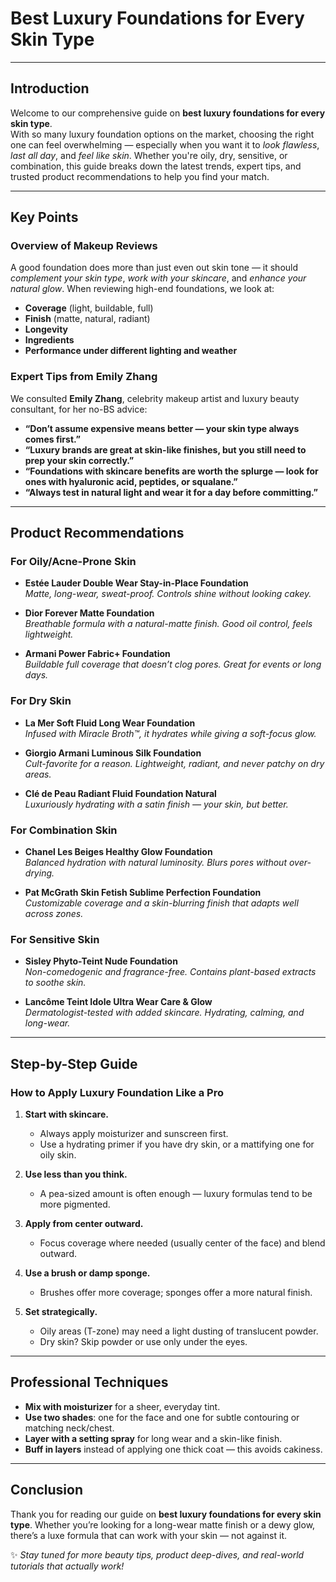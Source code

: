 # Best Luxury Foundations for Every Skin Type  

---

## Introduction

Welcome to our comprehensive guide on **best luxury foundations for every skin type**.  
With so many luxury foundation options on the market, choosing the right one can feel overwhelming — especially when you want it to *look flawless*, *last all day*, and *feel like skin*. Whether you're oily, dry, sensitive, or combination, this guide breaks down the latest trends, expert tips, and trusted product recommendations to help you find your match.

---

## Key Points

### Overview of Makeup Reviews

A good foundation does more than just even out skin tone — it should *complement your skin type*, *work with your skincare*, and *enhance your natural glow*. When reviewing high-end foundations, we look at:

- **Coverage** (light, buildable, full)
- **Finish** (matte, natural, radiant)
- **Longevity**
- **Ingredients**
- **Performance under different lighting and weather**

### Expert Tips from Emily Zhang

We consulted **Emily Zhang**, celebrity makeup artist and luxury beauty consultant, for her no-BS advice:

- **“Don’t assume expensive means better — your skin type always comes first.”**
- **“Luxury brands are great at skin-like finishes, but you still need to prep your skin correctly.”**
- **“Foundations with skincare benefits are worth the splurge — look for ones with hyaluronic acid, peptides, or squalane.”**
- **“Always test in natural light and wear it for a day before committing.”**

---

## Product Recommendations

### For Oily/Acne-Prone Skin

- **Estée Lauder Double Wear Stay-in-Place Foundation**  
  *Matte, long-wear, sweat-proof. Controls shine without looking cakey.*

- **Dior Forever Matte Foundation**  
  *Breathable formula with a natural-matte finish. Good oil control, feels lightweight.*

- **Armani Power Fabric+ Foundation**  
  *Buildable full coverage that doesn’t clog pores. Great for events or long days.*

### For Dry Skin

- **La Mer Soft Fluid Long Wear Foundation**  
  *Infused with Miracle Broth™, it hydrates while giving a soft-focus glow.*

- **Giorgio Armani Luminous Silk Foundation**  
  *Cult-favorite for a reason. Lightweight, radiant, and never patchy on dry areas.*

- **Clé de Peau Radiant Fluid Foundation Natural**  
  *Luxuriously hydrating with a satin finish — your skin, but better.*

### For Combination Skin

- **Chanel Les Beiges Healthy Glow Foundation**  
  *Balanced hydration with natural luminosity. Blurs pores without over-drying.*

- **Pat McGrath Skin Fetish Sublime Perfection Foundation**  
  *Customizable coverage and a skin-blurring finish that adapts well across zones.*

### For Sensitive Skin

- **Sisley Phyto-Teint Nude Foundation**  
  *Non-comedogenic and fragrance-free. Contains plant-based extracts to soothe skin.*

- **Lancôme Teint Idole Ultra Wear Care & Glow**  
  *Dermatologist-tested with added skincare. Hydrating, calming, and long-wear.*

---

## Step-by-Step Guide

### How to Apply Luxury Foundation Like a Pro

1. **Start with skincare.**  
   - Always apply moisturizer and sunscreen first.
   - Use a hydrating primer if you have dry skin, or a mattifying one for oily skin.

2. **Use less than you think.**  
   - A pea-sized amount is often enough — luxury formulas tend to be more pigmented.

3. **Apply from center outward.**  
   - Focus coverage where needed (usually center of the face) and blend outward.

4. **Use a brush or damp sponge.**  
   - Brushes offer more coverage; sponges offer a more natural finish.

5. **Set strategically.**  
   - Oily areas (T-zone) may need a light dusting of translucent powder.
   - Dry skin? Skip powder or use only under the eyes.

---

## Professional Techniques

- **Mix with moisturizer** for a sheer, everyday tint.
- **Use two shades**: one for the face and one for subtle contouring or matching neck/chest.
- **Layer with a setting spray** for long wear and a skin-like finish.
- **Buff in layers** instead of applying one thick coat — this avoids cakiness.

---

## Conclusion

Thank you for reading our guide on **best luxury foundations for every skin type**. Whether you’re looking for a long-wear matte finish or a dewy glow, there’s a luxe formula that can work with your skin — not against it.

✨ *Stay tuned for more beauty tips, product deep-dives, and real-world tutorials that actually work!*


